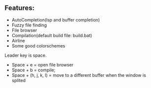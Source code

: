 ## Features:

- AutoCompletion(lsp and buffer completion)
- Fuzzy file finding
- File browser
- Compilation(default build file: build.bat)
- Airline
- Some good colorschemes

Leader key is space.

- Space + e = open file browser
- Space + b = compile;
- Space + (h, j, k, l) = move to a different buffer when the window is splited
